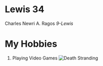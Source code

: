 # Lewis 34

Charles Newri A. Ragos
 *9-Lewis*

 # My Hobbies

 1. Playing Video Games ![Death Stranding](https://encrypted-tbn0.gstatic.com/images?q=tbn:ANd9GcRgfJstIQdwfWkxo_pzzSaGdbsMRk9IhnG8wcTebRnSPEdvV6ZK)
